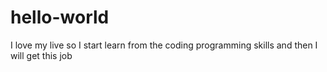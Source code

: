 # hello-world
I love my live
so I start learn from the coding programming skills and then I will get this job 
